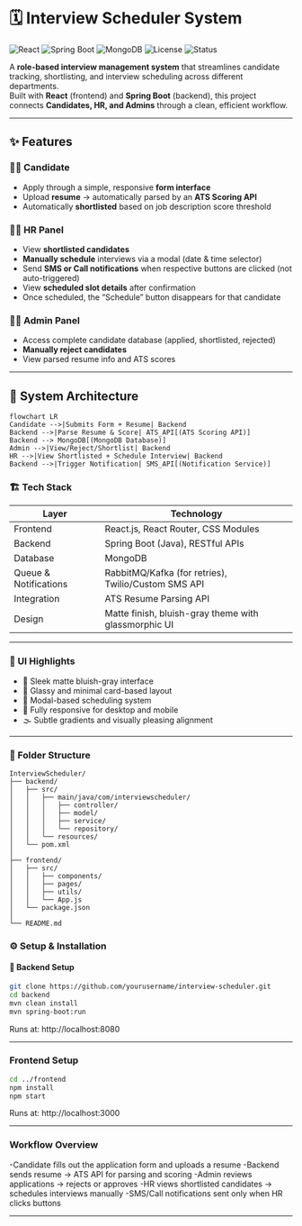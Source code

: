 # 🗓️ Interview Scheduler System

![React](https://img.shields.io/badge/Frontend-React-blue?style=flat-square&logo=react)
![Spring Boot](https://img.shields.io/badge/Backend-Spring%20Boot-green?style=flat-square&logo=springboot)
![MongoDB](https://img.shields.io/badge/Database-MongoDB-brightgreen?style=flat-square&logo=mongodb)
![License](https://img.shields.io/badge/License-MIT-yellow?style=flat-square)
![Status](https://img.shields.io/badge/Status-Development-orange?style=flat-square)

A **role-based interview management system** that streamlines candidate tracking, shortlisting, and interview scheduling across different departments.  
Built with **React** (frontend) and **Spring Boot** (backend), this project connects **Candidates, HR, and Admins** through a clean, efficient workflow.

---

## ✨ Features

### 👩‍💼 Candidate
- Apply through a simple, responsive **form interface**
- Upload **resume** → automatically parsed by an **ATS Scoring API**
- Automatically **shortlisted** based on job description score threshold  

### 🧑‍💻 HR Panel
- View **shortlisted candidates**  
- **Manually schedule** interviews via a modal (date & time selector)
- Send **SMS or Call notifications** when respective buttons are clicked (not auto-triggered)
- View **scheduled slot details** after confirmation
- Once scheduled, the “Schedule” button disappears for that candidate  

### 👨‍💼 Admin Panel
- Access complete candidate database (applied, shortlisted, rejected)
- **Manually reject candidates**
- View parsed resume info and ATS scores

---

## 🧩 System Architecture

```mermaid
flowchart LR
Candidate -->|Submits Form + Resume| Backend
Backend -->|Parse Resume & Score| ATS_API[(ATS Scoring API)]
Backend --> MongoDB[(MongoDB Database)]
Admin -->|View/Reject/Shortlist| Backend
HR -->|View Shortlisted + Schedule Interview| Backend
Backend -->|Trigger Notification| SMS_API[(Notification Service)]

```

### 🏗️ Tech Stack

| Layer                 | Technology |
|-----------------------|------------|
| Frontend              | React.js, React Router, CSS Modules |
| Backend               | Spring Boot (Java), RESTful APIs |
| Database              | MongoDB |
| Queue & Notifications | RabbitMQ/Kafka (for retries), Twilio/Custom SMS API |
| Integration           | ATS Resume Parsing API |
| Design                | Matte finish, bluish-gray theme with glassmorphic UI |

---

### 🎨 UI Highlights
- 🩵 Sleek matte bluish-gray interface
- 💠 Glassy and minimal card-based layout
- 📅 Modal-based scheduling system
- 📱 Fully responsive for desktop and mobile
- 🌫️ Subtle gradients and visually pleasing alignment

---

### 📁 Folder Structure

```text
InterviewScheduler/
├── backend/
│   ├── src/
│   │   ├── main/java/com/interviewscheduler/
│   │   │   ├── controller/
│   │   │   ├── model/
│   │   │   ├── service/
│   │   │   └── repository/
│   │   └── resources/
│   └── pom.xml
│
├── frontend/
│   ├── src/
│   │   ├── components/
│   │   ├── pages/
│   │   ├── utils/
│   │   └── App.js
│   └── package.json
│
└── README.md
```


### ⚙️ Setup & Installation

#### 🧱 Backend Setup

```bash
git clone https://github.com/yourusername/interview-scheduler.git
cd backend
mvn clean install
mvn spring-boot:run
```
Runs at: http://localhost:8080

--- 

### Frontend Setup
```bash
cd ../frontend
npm install
npm start
```

Runs at: http://localhost:3000

---

### Workflow Overview

-Candidate fills out the application form and uploads a resume
-Backend sends resume → ATS API for parsing and scoring
-Admin reviews applications → rejects or approves
-HR views shortlisted candidates → schedules interviews manually
-SMS/Call notifications sent only when HR clicks buttons

---

